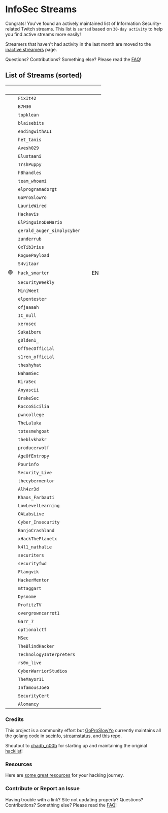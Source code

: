 # InfoSec Streams

Congrats! You've found an actively maintained list of Information Security-related Twitch streams. This list is `sorted` based on `30-day activity` to help you find active streams more easily!

Streamers that haven't had activity in the last month are moved to the [inactive streamers](/inactive) page.

Questions? Contributions? Something else? Please read the [FAQ](/faq)!

## List of Streams (sorted)

&nbsp; | <i class="fas fa-headset"></i> | <i class="fas fa-external-link-alt"></i> | <i class="fas fa-comment-dots"></i>
---: | --- | :--- | :---
&nbsp; | `FixIt42` | [<i class="fab fa-twitch" style="color:#9146FF"></i>](https://www.twitch.tv/FixIt42) &nbsp; [<i class="fab fa-youtube" style="color:#C00"></i>](https://www.youtube.com/@FixIt42) |
&nbsp; | `B7H30` | [<i class="fab fa-twitch" style="color:#9146FF"></i>](https://www.twitch.tv/B7H30) &nbsp; [<i class="fab fa-youtube" style="color:#C00"></i>](https://www.youtube.com/@theo6580) 
&nbsp; | `topklean` | [<i class="fab fa-twitch" style="color:#9146FF"></i>](https://www.twitch.tv/topklean) &nbsp; |
&nbsp; | `blaisebits` | [<i class="fab fa-twitch" style="color:#9146FF"></i>](https://www.twitch.tv/blaisebits) &nbsp; [<i class="fab fa-youtube" style="color:#C00"></i>](https://www.youtube.com/@blaisebits) 
&nbsp; | `endingwithALI` | [<i class="fab fa-twitch" style="color:#9146FF"></i>](https://www.twitch.tv/endingwithALI) &nbsp; |
&nbsp; | `het_tanis` | [<i class="fab fa-twitch" style="color:#9146FF"></i>](https://www.twitch.tv/het_tanis) &nbsp; 
&nbsp; | `Avesh029` | [<i class="fab fa-twitch" style="color:#9146FF"></i>](https://www.twitch.tv/Avesh029) &nbsp; |
&nbsp; | `Elustaani` | [<i class="fab fa-twitch" style="color:#9146FF"></i>](https://www.twitch.tv/Elustaani) &nbsp; [<i class="fab fa-youtube" style="color:#C00"></i>](https://www.youtube.com/@elustaani) 
&nbsp; | `TrshPuppy` | [<i class="fab fa-twitch" style="color:#9146FF"></i>](https://www.twitch.tv/TrshPuppy) &nbsp; [<i class="fab fa-youtube" style="color:#C00"></i>](https://www.youtube.com/@trshpuppy) |
&nbsp; | `h8handles` | [<i class="fab fa-twitch" style="color:#9146FF"></i>](https://www.twitch.tv/h8handles) &nbsp; |
&nbsp; | `team_whoami` | [<i class="fab fa-twitch" style="color:#9146FF"></i>](https://www.twitch.tv/team_whoami) &nbsp; [<i class="fab fa-youtube" style="color:#C00"></i>](https://www.youtube.com/@teamwhoami7726) 
&nbsp; | `elprogramadorgt` | [<i class="fab fa-twitch" style="color:#9146FF"></i>](https://www.twitch.tv/elprogramadorgt) &nbsp; [<i class="fab fa-youtube" style="color:#C00"></i>](https://www.youtube.com/channel/UCgirU6f4kiT5Yxba4QyI58Q) 
&nbsp; | `GoProSlowYo` | [<i class="fab fa-twitch" style="color:#9146FF"></i>](https://www.twitch.tv/GoProSlowYo) &nbsp; [<i class="fab fa-youtube" style="color:#C00"></i>](https://www.youtube.com/channel/UCEvTMFvV92XCBhMwQbHWzeg?sub_confirmation=1) 
&nbsp; | `LaurieWired` | [<i class="fab fa-twitch" style="color:#9146FF"></i>](https://www.twitch.tv/LaurieWired) &nbsp; [<i class="fab fa-youtube" style="color:#C00"></i>](https://www.youtube.com/@lauriewired) |
&nbsp; | `Hackavis` | [<i class="fab fa-twitch" style="color:#9146FF"></i>](https://www.twitch.tv/Hackavis) &nbsp; [<i class="fab fa-youtube" style="color:#C00"></i>](https://www.youtube.com/@Hackavis) |
&nbsp; | `ElPinguinoDeMario` | [<i class="fab fa-twitch" style="color:#9146FF"></i>](https://www.twitch.tv/ElPinguinoDeMario) &nbsp; [<i class="fab fa-youtube" style="color:#C00"></i>](https://www.youtube.com/@ElPinguinoDeMario) |
&nbsp; | `gerald_auger_simplycyber` | [<i class="fab fa-twitch" style="color:#9146FF"></i>](https://www.twitch.tv/gerald_auger_simplycyber) &nbsp; [<i class="fab fa-youtube" style="color:#C00"></i>](https://www.youtube.com/@SimplyCyber) |
&nbsp; | `zunderrub` | [<i class="fab fa-twitch" style="color:#9146FF"></i>](https://www.twitch.tv/zunderrub) &nbsp; 
&nbsp; | `0xTib3rius` | [<i class="fab fa-twitch" style="color:#9146FF"></i>](https://www.twitch.tv/0xTib3rius) &nbsp; [<i class="fab fa-youtube" style="color:#C00"></i>](https://www.youtube.com/Tib3rius) |
&nbsp; | `RoguePayload` | [<i class="fab fa-twitch" style="color:#9146FF"></i>](https://www.twitch.tv/RoguePayload) &nbsp; |
&nbsp; | `S4vitaar` | [<i class="fab fa-twitch" style="color:#9146FF"></i>](https://www.twitch.tv/S4vitaar) &nbsp; [<i class="fab fa-youtube" style="color:#C00"></i>](https://www.youtube.com/channel/UCNHWpNqiM8yOQcHXtsluD7Q) |
🟢 | `hack_smarter` | [<i class="fab fa-twitch" style="color:#9146FF"></i>](https://www.twitch.tv/hack_smarter "Science & Technology, Tags: chatting, computerscience, cybersecurity, English") &nbsp; | EN
&nbsp; | `SecurityWeekly` | [<i class="fab fa-twitch" style="color:#9146FF"></i>](https://www.twitch.tv/SecurityWeekly) &nbsp; [<i class="fab fa-youtube" style="color:#C00"></i>](https://www.youtube.com/channel/UCg--XBjJ50a9tUhTKXVPiqg) |
&nbsp; | `MiniWeet` | [<i class="fab fa-twitch" style="color:#9146FF"></i>](https://www.twitch.tv/MiniWeet) &nbsp; |
&nbsp; | `elpentester` | [<i class="fab fa-twitch" style="color:#9146FF"></i>](https://www.twitch.tv/elpentester) &nbsp; |
&nbsp; | `ofjaaaah` | [<i class="fab fa-twitch" style="color:#9146FF"></i>](https://www.twitch.tv/ofjaaaah) &nbsp; |
&nbsp; | `IC_null` | [<i class="fab fa-twitch" style="color:#9146FF"></i>](https://www.twitch.tv/IC_null) &nbsp; [<i class="fab fa-youtube" style="color:#C00"></i>](https://www.youtube.com/channel/UC7uLYSknPG3pATnbhYyXE5g) |
&nbsp; | `xerosec` | [<i class="fab fa-twitch" style="color:#9146FF"></i>](https://www.twitch.tv/xerosec) &nbsp; |
&nbsp; | `Sukaiberu` | [<i class="fab fa-twitch" style="color:#9146FF"></i>](https://www.twitch.tv/Sukaiberu) &nbsp; |
&nbsp; | `g0lden1_` | [<i class="fab fa-twitch" style="color:#9146FF"></i>](https://www.twitch.tv/g0lden1_) &nbsp; |
&nbsp; | `OffSecOfficial` | [<i class="fab fa-twitch" style="color:#9146FF"></i>](https://www.twitch.tv/OffSecOfficial) &nbsp; |
&nbsp; | `s1ren_official` | [<i class="fab fa-twitch" style="color:#9146FF"></i>](https://www.twitch.tv/s1ren_official) &nbsp; [<i class="fab fa-youtube" style="color:#C00"></i>](http://www.youtube.com/@sirensecurity) 
&nbsp; | `theshyhat` | [<i class="fab fa-twitch" style="color:#9146FF"></i>](https://www.twitch.tv/theshyhat) &nbsp; [<i class="fab fa-youtube" style="color:#C00"></i>](https://www.youtube.com/@theshyhat) |
&nbsp; | `NahamSec` | [<i class="fab fa-twitch" style="color:#9146FF"></i>](https://www.twitch.tv/NahamSec) &nbsp; [<i class="fab fa-youtube" style="color:#C00"></i>](https://www.youtube.com/c/Nahamsec) |
&nbsp; | `KiraSec` | [<i class="fab fa-twitch" style="color:#9146FF"></i>](https://www.twitch.tv/KiraSec) &nbsp; [<i class="fab fa-youtube" style="color:#C00"></i>](https://www.youtube.com/@JackintheD) 
&nbsp; | `Anyascii` | [<i class="fab fa-twitch" style="color:#9146FF"></i>](https://www.twitch.tv/Anyascii) &nbsp; |
&nbsp; | `BrakeSec` | [<i class="fab fa-twitch" style="color:#9146FF"></i>](https://www.twitch.tv/BrakeSec) &nbsp; [<i class="fab fa-youtube" style="color:#C00"></i>](https://www.youtube.com/c/BDSPodcast) |
&nbsp; | `RoccoSicilia` | [<i class="fab fa-twitch" style="color:#9146FF"></i>](https://www.twitch.tv/RoccoSicilia) &nbsp; |
&nbsp; | `pwncollege` | [<i class="fab fa-twitch" style="color:#9146FF"></i>](https://www.twitch.tv/pwncollege) &nbsp; [<i class="fab fa-youtube" style="color:#C00"></i>](https://www.youtube.com/c/pwncollege) |
&nbsp; | `TheLaluka` | [<i class="fab fa-twitch" style="color:#9146FF"></i>](https://www.twitch.tv/TheLaluka) &nbsp; [<i class="fab fa-youtube" style="color:#C00"></i>](https://www.youtube.com/@TheLaluka) |
&nbsp; | `totesmehgoat` | [<i class="fab fa-twitch" style="color:#9146FF"></i>](https://www.twitch.tv/totesmehgoat) &nbsp; |
&nbsp; | `theblvkhakr` | [<i class="fab fa-twitch" style="color:#9146FF"></i>](https://www.twitch.tv/theblvkhakr) &nbsp; [<i class="fab fa-youtube" style="color:#C00"></i>](https://www.youtube.com/@blvkhakr) |
&nbsp; | `producerwolf` | [<i class="fab fa-twitch" style="color:#9146FF"></i>](https://www.twitch.tv/producerwolf) &nbsp; 
&nbsp; | `AgeOfEntropy` | [<i class="fab fa-twitch" style="color:#9146FF"></i>](https://www.twitch.tv/AgeOfEntropy) &nbsp; [<i class="fab fa-youtube" style="color:#C00"></i>](https://www.youtube.com/channel/UCitiWg5p-R6QNLPuJPSE33g) |
&nbsp; | `Pour1nfo` | [<i class="fab fa-twitch" style="color:#9146FF"></i>](https://www.twitch.tv/Pour1nfo) &nbsp; [<i class="fab fa-youtube" style="color:#C00"></i>](https://www.youtube.com/c/PourInfo) |
&nbsp; | `Security_Live` | [<i class="fab fa-twitch" style="color:#9146FF"></i>](https://www.twitch.tv/Security_Live) &nbsp; [<i class="fab fa-youtube" style="color:#C00"></i>](https://www.youtube.com/channel/UCMDy1HAPNcpl8zVTK1NfMqw) |
&nbsp; | `thecybermentor` | [<i class="fab fa-twitch" style="color:#9146FF"></i>](https://www.twitch.tv/thecybermentor) &nbsp; [<i class="fab fa-youtube" style="color:#C00"></i>](https://www.youtube.com/channel/UC0ArlFuFYMpEewyRBzdLHiw) |
&nbsp; | `Alh4zr3d` | [<i class="fab fa-twitch" style="color:#9146FF"></i>](https://www.twitch.tv/Alh4zr3d) &nbsp; [<i class="fab fa-youtube" style="color:#C00"></i>](https://www.youtube.com/channel/UCz-Z-d2VPQXHGkch0-_KovA) |
&nbsp; | `Khaos_Farbauti` | [<i class="fab fa-twitch" style="color:#9146FF"></i>](https://www.twitch.tv/Khaos_Farbauti) &nbsp; [<i class="fab fa-youtube" style="color:#C00"></i>](https://www.youtube.com/c/KhaosFarbautiIbnOblivion) 
&nbsp; | `LowLevelLearning` | [<i class="fab fa-twitch" style="color:#9146FF"></i>](https://www.twitch.tv/LowLevelLearning) &nbsp; [<i class="fab fa-youtube" style="color:#C00"></i>](https://www.youtube.com/@LowLevelLearning) |
&nbsp; | `OALabsLive` | [<i class="fab fa-twitch" style="color:#9146FF"></i>](https://www.twitch.tv/OALabsLive) &nbsp; [<i class="fab fa-youtube" style="color:#C00"></i>](https://www.youtube.com/c/OALabs) |
&nbsp; | `Cyber_Insecurity` | [<i class="fab fa-twitch" style="color:#9146FF"></i>](https://www.twitch.tv/Cyber_Insecurity) &nbsp; [<i class="fab fa-youtube" style="color:#C00"></i>](https://www.youtube.com/channel/UCL4JGzitDkX5TOwzs9A02Kg) |
&nbsp; | `BanjoCrashland` | [<i class="fab fa-twitch" style="color:#9146FF"></i>](https://www.twitch.tv/BanjoCrashland) &nbsp; |
&nbsp; | `xHackThePlanetx` | [<i class="fab fa-twitch" style="color:#9146FF"></i>](https://www.twitch.tv/xHackThePlanetx) &nbsp; |
&nbsp; | `k4l1_nathalie` | [<i class="fab fa-twitch" style="color:#9146FF"></i>](https://www.twitch.tv/k4l1_nathalie) &nbsp; |
&nbsp; | `securiters` | [<i class="fab fa-twitch" style="color:#9146FF"></i>](https://www.twitch.tv/securiters) &nbsp; |
&nbsp; | `securityfwd` | [<i class="fab fa-twitch" style="color:#9146FF"></i>](https://www.twitch.tv/securityfwd) &nbsp; [<i class="fab fa-youtube" style="color:#C00"></i>](https://www.youtube.com/channel/UCgTNupxATBfWmfehv21ym-g) |
&nbsp; | `Flangvik` | [<i class="fab fa-twitch" style="color:#9146FF"></i>](https://www.twitch.tv/Flangvik) &nbsp; 
&nbsp; | `HackerMentor` | [<i class="fab fa-twitch" style="color:#9146FF"></i>](https://www.twitch.tv/HackerMentor) &nbsp; [<i class="fab fa-youtube" style="color:#C00"></i>](https://www.youtube.com/channel/UCl8jDIq12kkP9YBj1TJY-6Q) |
&nbsp; | `mttaggart` | [<i class="fab fa-twitch" style="color:#9146FF"></i>](https://www.twitch.tv/mttaggart) &nbsp; [<i class="fab fa-youtube" style="color:#C00"></i>](https://www.youtube.com/c/taggarttech) |
&nbsp; | `Dysnome` | [<i class="fab fa-twitch" style="color:#9146FF"></i>](https://www.twitch.tv/Dysnome) &nbsp; [<i class="fab fa-youtube" style="color:#C00"></i>](https://www.youtube.com/channel/UC5sq_Q2Fd8z38mfL4pcOTAg) |
&nbsp; | `ProfitzTV` | [<i class="fab fa-twitch" style="color:#9146FF"></i>](https://www.twitch.tv/ProfitzTV) &nbsp; [<i class="fab fa-youtube" style="color:#C00"></i>](https://www.youtube.com/@profitztv) |
&nbsp; | `overgrowncarrot1` | [<i class="fab fa-twitch" style="color:#9146FF"></i>](https://www.twitch.tv/overgrowncarrot1) &nbsp; [<i class="fab fa-youtube" style="color:#C00"></i>](https://youtube.com/channel/UCykh1fzT0LK-9wVhn8ocLaA) |
&nbsp; | `Garr_7` | [<i class="fab fa-twitch" style="color:#9146FF"></i>](https://www.twitch.tv/Garr_7) &nbsp; [<i class="fab fa-youtube" style="color:#C00"></i>](https://www.youtube.com/c/SevenSeasSecurityGarr) |
&nbsp; | `optionalctf` | [<i class="fab fa-twitch" style="color:#9146FF"></i>](https://www.twitch.tv/optionalctf) &nbsp; [<i class="fab fa-youtube" style="color:#C00"></i>](https://www.youtube.com/channel/UCK1rytKRQPJh-78RS4jt9eA) |
&nbsp; | `MSec` | [<i class="fab fa-twitch" style="color:#9146FF"></i>](https://www.twitch.tv/MSec) &nbsp; [<i class="fab fa-youtube" style="color:#C00"></i>](https://www.youtube.com/channel/UCu9ybrID4Ak5pDU-6E5ph5Q) |
&nbsp; | `TheBlindHacker` | [<i class="fab fa-twitch" style="color:#9146FF"></i>](https://www.twitch.tv/TheBlindHacker) &nbsp; |
&nbsp; | `TechnologyInterpreters` | [<i class="fab fa-twitch" style="color:#9146FF"></i>](https://www.twitch.tv/TechnologyInterpreters) &nbsp; |
&nbsp; | `rs0n_live` | [<i class="fab fa-twitch" style="color:#9146FF"></i>](https://www.twitch.tv/rs0n_live) &nbsp; |
&nbsp; | `CyberWarriorStudios` | [<i class="fab fa-twitch" style="color:#9146FF"></i>](https://www.twitch.tv/CyberWarriorStudios) &nbsp; [<i class="fab fa-youtube" style="color:#C00"></i>](https://www.youtube.com/channel/UC1BeplJcC5YGHjcF8QyRD7g) |
&nbsp; | `TheMayor11` | [<i class="fab fa-twitch" style="color:#9146FF"></i>](https://www.twitch.tv/TheMayor11) &nbsp; [<i class="fab fa-youtube" style="color:#C00"></i>](https://www.youtube.com/channel/UC5J6JvH5F29FllbLjwmA5ZA) |
&nbsp; | `InfamousJoeG` | [<i class="fab fa-twitch" style="color:#9146FF"></i>](https://www.twitch.tv/InfamousJoeG) &nbsp; [<i class="fab fa-youtube" style="color:#C00"></i>](https://www.youtube.com/channel/UCDtQCYeZdOYtNzyh9VNAlNQ) |
&nbsp; | `SecurityCert` | [<i class="fab fa-twitch" style="color:#9146FF"></i>](https://www.twitch.tv/SecurityCert) &nbsp; [<i class="fab fa-youtube" style="color:#C00"></i>](https://www.youtube.com/@securitycert) |
&nbsp; | `Alomancy` | [<i class="fab fa-twitch" style="color:#9146FF"></i>](https://www.twitch.tv/Alomancy) &nbsp; [<i class="fab fa-youtube" style="color:#C00"></i>](https://www.youtube.com/channel/UCe2i94acge3Bv2Tmjla0h_g)

### Credits

This project is a community effort but [GoProSlowYo](https://twitch.tv/goproslowyo) currently maintains all the golang code in [secinfo](https://github.com/infosecstreams/secinfo), [streamstatus](https://github.com/infosecstreams/streamstatus), and [this](https://github.com/infosecstreams/infosecstreams.github.io) repo.

Shoutout to [chadb_n00b](https://twitch.tv/chadb_n00b) for starting up and maintaining the original [hacklist](https://docs.google.com/spreadsheets/d/e/2PACX-1vR_YY0A7i8-E0mRXJmCZTxARcZPm77dAV7funlMadAK2SliG0sWfdRUMlQ3DQux7WfqKD_JuVa-1I73/pubhtml)!

### Resources

Here are [some great resources](/resources) for your hacking journey.

### Contribute or Report an Issue

Having trouble with a link? Site not updating properly? Questions? Contributions? Something else? Please read the [FAQ](/faq)!

<script src="./js/sort.js" async="" defer=""></script>
<script defer data-domain="infosecstreams.github.io" src="https://p.infosecstreams.com/js/plausible.outbound-links.js"></script>
<script src="https://cdnjs.cloudflare.com/ajax/libs/font-awesome/6.4.0/js/brands.min.js" integrity="sha512-KYlRezs7yAa59UnX6zAvY7I96Te02kycQn02Sr6FU/fBpxcXAwumRe5DHVrqVnWTt9HY/PktrAPZzSe9UE1Yxg==" crossorigin="anonymous" referrerpolicy="no-referrer"></script>
<script src="https://cdnjs.cloudflare.com/ajax/libs/font-awesome/6.4.0/js/solid.min.js" integrity="sha512-apZ8JDL5kA1iqvafDdTymV4FWUlJd8022mh46oEMMd/LokNx9uVAzhHk5gRll+JBE6h0alB2Upd3m+ZDAofbaQ==" crossorigin="anonymous" referrerpolicy="no-referrer"></script>
<script src="https://cdnjs.cloudflare.com/ajax/libs/font-awesome/6.4.0/js/fontawesome.min.js" integrity="sha512-c41hNYfKMuxafVVmh5X3N/8DiGFFAV/tU2oeNk+upk/dfDAdcbx5FrjFOkFhe4MOLaKlujjkyR4Yn7vImrXjzQ==" crossorigin="anonymous" referrerpolicy="no-referrer"></script>
